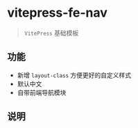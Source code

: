 # vitepress-fe-nav

> `VitePress` 基础模板

## 功能

- 新增 `layout-class` 方便更好的自定义样式
- 默认中文
- 自带前端导航模块

## 说明